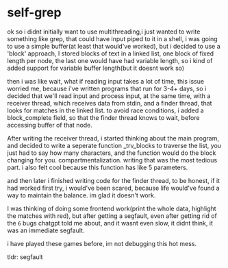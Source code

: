 # self-grep
ok so i didnt initially want to use multithreading,i just wanted to write something like grep, that could have input piped to it in a shell, i was going to 
use a simple buffer(at least that would've worked), but i decided to use a 'block' approach, I stored blocks of text in a linked list, one block of fixed length per node, the last one 
would have had variable length, so i kind of added support for variable buffer length(but it doesnt work so)

then i was like wait, what if reading input takes a lot of time, this issue worried me, because i've written programs that run for 3-4+ days, so i decided that we'll read input
and process input, at the same time, with a receiver thread, which receives data from stdin, and a finder thread, that looks for matches in the linked list. to avoid race conditions,
i added a block_complete field, so that the finder thread knows to wait, before accessing buffer of that node. 

After writing the receiver thread, i started thinking about the main program, and decided to write a seperate function _trv_blocks to traverse the list, you just had to say how many characters,
and the function would do the block changing for you. compartmentalization. writing that was the most tedious part. i also felt cool because this function has like 5 parameters.

and then later i finished writing code for the finder thread, to be honest, if it had worked first try, i would've been scared, because life would've found a way to maintain the 
balance. im glad it doesn't work. 

I was thinking of doing some frontend work(print the whole data, highlight the matches with red), but after getting a segfault, even after getting rid of the `6` bugs chatgpt told me
about, and it wasnt even slow, it didnt think, it was an immediate segfault. 

i have played these games before, im not debugging this hot mess. 

tldr: segfault
